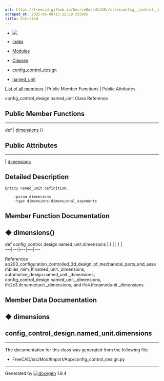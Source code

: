 ```yaml
---
url: https://freecad.github.io/SourceDoc/d1/d8c/classconfig__control__design_1_1named__unit.html
scraped_at: 2025-09-08T15:22:29.395905
title: Untitled
---
```


  * [ ![](https://www.freecad.org/svg/logo-freecad.svg) ](https://freecadweb.org "FreeCAD")
  * [Index](../../index.html "Index")
  * [Modules](../../modules.html "Modules list")
  * [Classes](../../annotated.html "Annotated list")

  * [config_control_design](../../d4/d07/namespaceconfig__control__design.html)
  * [named_unit](../../d1/d8c/classconfig__control__design_1_1named__unit.html)

[List of all members](../../dc/dea/classconfig__control__design_1_1named__unit-members.html) | Public Member Functions | Public Attributes

config_control_design.named_unit Class Reference

##  Public Member Functions  
  
---  
def | [dimensions](../../d1/d8c/classconfig__control__design_1_1named__unit.html#a0626f8d962e4f629ec777f81d3fa2587) ()  
  
##  Public Attributes  
  
---  
|
[dimensions](../../d1/d8c/classconfig__control__design_1_1named__unit.html#a24078263275a1f9f1d5017e44af86b1a)  
  
## Detailed Description

    
    
    Entity named_unit definition.
    
        :param dimensions
        :type dimensions:dimensional_exponents

## Member Function Documentation

## ◆ dimensions()

def config_control_design.named_unit.dimensions  | ( | | ) |   
---|---|---|---|---  
  
References
ap203_configuration_controlled_3d_design_of_mechanical_parts_and_assemblies_mim_lf.named_unit._dimensions,
automotive_design.named_unit._dimensions,
config_control_design.named_unit._dimensions, ifc2x3.ifcnamedunit._dimensions,
and ifc4.ifcnamedunit._dimensions.

## Member Data Documentation

## ◆ dimensions

config_control_design.named_unit.dimensions  
---  
  
* * *

The documentation for this class was generated from the following file:

  * FreeCAD/src/Mod/Import/App/config_control_design.py

* * *

Generated by
[![doxygen](../../doxygen.svg)](https://www.doxygen.org/index.html) 1.9.4


